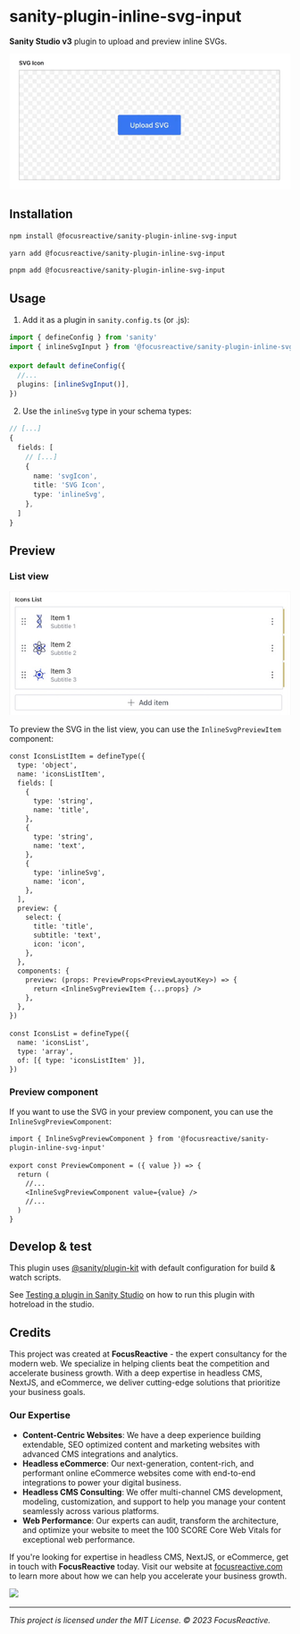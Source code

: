 # sanity-plugin-inline-svg-input

**Sanity Studio v3** plugin to upload and preview inline SVGs.

![preview](preview.gif)

## Installation

```sh
npm install @focusreactive/sanity-plugin-inline-svg-input
```

```sh
yarn add @focusreactive/sanity-plugin-inline-svg-input
```

```sh
pnpm add @focusreactive/sanity-plugin-inline-svg-input
```

## Usage

1. Add it as a plugin in `sanity.config.ts` (or .js):

```ts
import { defineConfig } from 'sanity'
import { inlineSvgInput } from '@focusreactive/sanity-plugin-inline-svg-input'

export default defineConfig({
  //...
  plugins: [inlineSvgInput()],
})
```

2. Use the `inlineSvg` type in your schema types:

```ts
// [...]
{
  fields: [
    // [...]
    {
      name: 'svgIcon',
      title: 'SVG Icon',
      type: 'inlineSvg',
    },
  ]
}
```

## Preview

### List view

![preview](preview-list.jpg)

To preview the SVG in the list view, you can use the `InlineSvgPreviewItem` component:

```tsx
const IconsListItem = defineType({
  type: 'object',
  name: 'iconsListItem',
  fields: [
    {
      type: 'string',
      name: 'title',
    },
    {
      type: 'string',
      name: 'text',
    },
    {
      type: 'inlineSvg',
      name: 'icon',
    },
  ],
  preview: {
    select: {
      title: 'title',
      subtitle: 'text',
      icon: 'icon',
    },
  },
  components: {
    preview: (props: PreviewProps<PreviewLayoutKey>) => {
      return <InlineSvgPreviewItem {...props} />
    },
  },
})

const IconsList = defineType({
  name: 'iconsList',
  type: 'array',
  of: [{ type: 'iconsListItem' }],
})
```

### Preview component

If you want to use the SVG in your preview component, you can use the `InlineSvgPreviewComponent`:

```tsx
import { InlineSvgPreviewComponent } from '@focusreactive/sanity-plugin-inline-svg-input'

export const PreviewComponent = ({ value }) => {
  return (
    //...
    <InlineSvgPreviewComponent value={value} />
    //...
  )
}
```

## Develop & test

This plugin uses [@sanity/plugin-kit](https://github.com/sanity-io/plugin-kit)
with default configuration for build & watch scripts.

See [Testing a plugin in Sanity Studio](https://github.com/sanity-io/plugin-kit#testing-a-plugin-in-sanity-studio)
on how to run this plugin with hotreload in the studio.

## Credits

This project was created at **FocusReactive** - the expert consultancy for the modern web. We specialize in helping clients beat the competition and accelerate business growth. With a deep expertise in headless CMS, NextJS, and eCommerce, we deliver cutting-edge solutions that prioritize your business goals.

### Our Expertise

- **Content-Centric Websites**: We have a deep experience building extendable, SEO optimized content and marketing websites with advanced CMS integrations and analytics.
- **Headless eCommerce**: Our next-generation, content-rich, and performant online eCommerce websites come with end-to-end integrations to power your digital business.
- **Headless CMS Consulting**: We offer multi-channel CMS development, modeling, customization, and support to help you manage your content seamlessly across various platforms.
- **Web Performance**: Our experts can audit, transform the architecture, and optimize your website to meet the 100 SCORE Core Web Vitals for exceptional web performance.

If you're looking for expertise in headless CMS, NextJS, or eCommerce, get in touch with **FocusReactive** today. Visit our website at [focusreactive.com](https://focusreactive.com/) to learn more about how we can help you accelerate your business growth.

<image src="https://github.com/focusreactive/MVP-NextJS13-New-Features/assets/14885189/7c67e385-3f79-43e3-ba27-bada1ebddf03" width="500px"/>

---

_This project is licensed under the MIT License. © 2023 FocusReactive._
